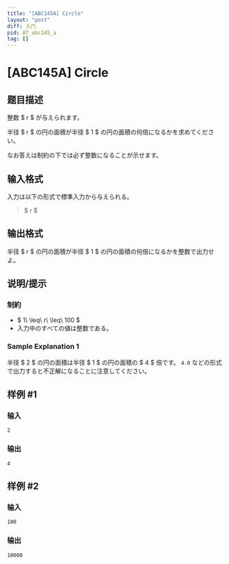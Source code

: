 ```yaml
---
title: "[ABC145A] Circle"
layout: "post"
diff: 入门
pid: AT_abc145_a
tag: []
---
```


# [ABC145A] Circle

## 题目描述

[problemUrl]: https://atcoder.jp/contests/abc145/tasks/abc145_a

整数 $ r $ が与えられます。

半径 $ r $ の円の面積が半径 $ 1 $ の円の面積の何倍になるかを求めてください。

なお答えは制約の下では必ず整数になることが示せます。

## 输入格式

入力は以下の形式で標準入力から与えられる。

> $ r $

## 输出格式

半径 $ r $ の円の面積が半径 $ 1 $ の円の面積の何倍になるかを整数で出力せよ。

## 说明/提示

### 制約

- $ 1\ \leq\ r\ \leq\ 100 $
- 入力中のすべての値は整数である。

### Sample Explanation 1

半径 $ 2 $ の円の面積は半径 $ 1 $ の円の面積の $ 4 $ 倍です。 `4.0` などの形式で出力すると不正解になることに注意してください。

## 样例 #1

### 输入

```
2
```

### 输出

```
4
```

## 样例 #2

### 输入

```
100
```

### 输出

```
10000
```

